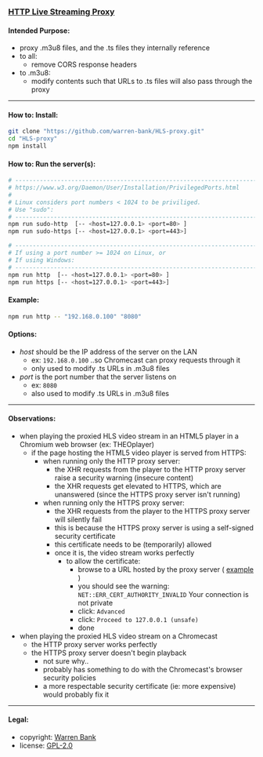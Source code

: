 ### [HTTP Live Streaming Proxy](https://github.com/warren-bank/HLS-proxy)

#### Intended Purpose:

* proxy .m3u8 files, and the .ts files they internally reference
* to all:
  * remove CORS response headers
* to .m3u8:
  * modify contents such that URLs to .ts files will also pass through the proxy

- - - -

#### How to: Install:

```bash
git clone "https://github.com/warren-bank/HLS-proxy.git"
cd "HLS-proxy"
npm install
```

#### How to: Run the server(s):

```bash
# ----------------------------------------------------------------------
# https://www.w3.org/Daemon/User/Installation/PrivilegedPorts.html
#
# Linux considers port numbers < 1024 to be priviliged.
# Use "sudo":
# ----------------------------------------------------------------------
npm run sudo-http  [-- <host=127.0.0.1> <port=80> ]
npm run sudo-https [-- <host=127.0.0.1> <port=443>]

# ----------------------------------------------------------------------
# If using a port number >= 1024 on Linux, or
# If using Windows:
# ----------------------------------------------------------------------
npm run http  [-- <host=127.0.0.1> <port=80> ]
npm run https [-- <host=127.0.0.1> <port=443>]
```

#### Example:

```bash
npm run http -- "192.168.0.100" "8080"
```

#### Options:

* _host_ should be the IP address of the server on the LAN
  * ex: `192.168.0.100` ..so Chromecast can proxy requests through it
  * only used to modify .ts URLs in .m3u8 files
* _port_ is the port number that the server listens on
  * ex: `8080`
  * also used to modify .ts URLs in .m3u8 files

- - - -

#### Observations:

* when playing the proxied HLS video stream in an HTML5 player in a Chromium web browser (ex: THEOplayer)
  * if the page hosting the HTML5 video player is served from HTTPS:
    * when running only the HTTP proxy server:
      * the XHR requests from the player to the HTTP proxy server raise a security warning (insecure content)
      * the XHR requests get elevated to HTTPS, which are unanswered (since the HTTPS proxy server isn't running)
    * when running only the HTTPS proxy server:
      * the XHR requests from the player to the HTTPS proxy server will silently fail
      * this is because the HTTPS proxy server is using a self-signed security certificate
      * this certificate needs to be (temporarily) allowed
      * once it is, the video stream works perfectly
        * to allow the certificate:
          * browse to a URL hosted by the proxy server ( [example](https://127.0.0.1:443/aHR0cHM6Ly9naXRodWIuY29tL3dhcnJlbi1iYW5rL0hMUy1wcm94eS9yYXcvbWFzdGVyL3BhY2thZ2UuanNvbg==.json) )
          * you should see the warning: `NET::ERR_CERT_AUTHORITY_INVALID` Your connection is not private
          * click: `Advanced`
          * click: `Proceed to 127.0.0.1 (unsafe)`
          * done
* when playing the proxied HLS video stream on a Chromecast
  * the HTTP proxy server works perfectly
  * the HTTPS proxy server doesn't begin playback
    * not sure why..
    * probably has something to do with the Chromecast's browser security policies
    * a more respectable security certificate (ie: more expensive) would probably fix it

- - - -

#### Legal:

* copyright: [Warren Bank](https://github.com/warren-bank)
* license: [GPL-2.0](https://www.gnu.org/licenses/old-licenses/gpl-2.0.txt)
